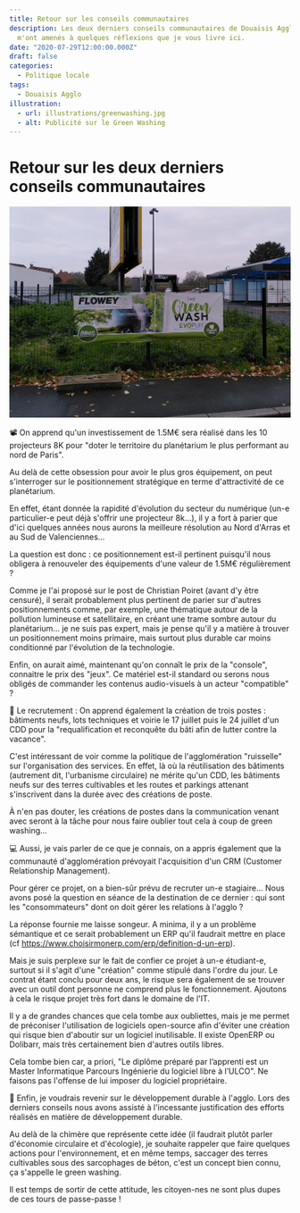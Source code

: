 ```yaml
---
title: Retour sur les conseils communautaires
description: Les deux derniers conseils communautaires de Douaisis Agglo
  m'ont amenés à quelques réflexions que je vous livre ici.
date: "2020-07-29T12:00:00.000Z"
draft: false
categories:
  - Politique locale
tags:
  - Douaisis Agglo
illustration:
  - url: illustrations/greenwashing.jpg
  - alt: Publicité sur le Green Washing
---
```


# Retour sur les deux derniers conseils communautaires

![Publicité sur le Green Washing](illustrations/greenwashing.jpg)

📽️ On apprend qu'un investissement de 1.5M€ sera réalisé dans les 10 projecteurs 8K pour "doter le territoire du planétarium le plus performant au nord de Paris".

Au delà de cette obsession pour avoir le plus gros équipement, on peut s'interroger sur le positionnement stratégique en terme d'attractivité de ce planétarium.

En effet, étant donnée la rapidité d'évolution du secteur du numérique (un-e particulier-e peut déjà s'offrir une projecteur 8k...), il y a fort à parier que d'ici quelques années nous aurons la meilleure résolution au Nord d'Arras et au Sud de Valenciennes...

La question est donc : ce positionnement est-il pertinent puisqu'il nous obligera à renouveler des équipements d'une valeur de 1.5M€ régulièrement ?

Comme je l'ai proposé sur le post de Christian Poiret (avant d'y être censuré), il serait probablement plus pertinent de parier sur d'autres positionnements comme, par exemple, une thématique autour de la pollution lumineuse et satellitaire, en créant une trame sombre autour du planétarium... je ne suis pas expert, mais je pense qu'il y a matière à trouver un positionnement moins primaire, mais surtout plus durable car moins conditionné par l'évolution de la technologie.

Enfin, on aurait aimé, maintenant qu'on connaît le prix de la "console", connaitre le prix des "jeux". Ce matériel est-il standard ou serons nous obligés de commander les contenus audio-visuels à un acteur "compatible" ?

🙋 Le recrutement : On apprend également la création de trois postes : bâtiments neufs, lots techniques et voirie le 17 juillet puis le 24 juillet d'un CDD pour la "requalification et reconquête du bâti afin de lutter contre la vacance".

C'est intéressant de voir comme la politique de l'agglomération "ruisselle" sur l'organisation des services. En effet, là où la réutilisation des bâtiments (autrement dit, l'urbanisme circulaire) ne mérite qu'un CDD, les bâtiments neufs sur des terres cultivables et les routes et parkings attenant s'inscrivent dans la durée avec des créations de poste.

À n'en pas douter, les créations de postes dans la communication venant avec seront à la tâche pour nous faire oublier tout cela à coup de green washing...

💻 Aussi, je vais parler de ce que je connais, on a appris également que la communauté d'agglomération prévoyait l'acquisition d'un CRM (Customer Relationship Management).

Pour gérer ce projet, on a bien-sûr prévu de recruter un-e stagiaire... Nous avons posé la question en séance de la destination de ce dernier : qui sont les "consommateurs" dont on doit gérer les relations à l'agglo ?

La réponse fournie me laisse songeur. A minima, il y a un problème sémantique et ce serait probablement un ERP qu'il faudrait mettre en place (cf https://www.choisirmonerp.com/erp/definition-d-un-erp).

Mais je suis perplexe sur le fait de confier ce projet à un-e étudiant-e, surtout si il s'agit d'une "création" comme stipulé dans l'ordre du jour. Le contrat étant conclu pour deux ans, le risque sera également de se trouver avec un outil dont personne ne comprend plus le fonctionnement. Ajoutons à cela le risque projet très fort dans le domaine de l'IT.

Il y a de grandes chances que cela tombe aux oubliettes, mais je me permet de préconiser l'utilisation de logiciels open-source afin d'éviter une création qui risque bien d'aboutir sur un logiciel inutilisable. Il existe OpenERP ou Dolibarr, mais très certainement bien d'autres outils libres.

Cela tombe bien car, a priori, "Le diplôme préparé par l’apprenti est un Master Informatique Parcours Ingénierie du logiciel libre à l’ULCO". Ne faisons pas l'offense de lui imposer du logiciel propriétaire.

🌻 Enfin, je voudrais revenir sur le développement durable à l'agglo. Lors des derniers conseils nous avons assisté à l'incessante justification des efforts réalisés en matière de développement durable.

Au delà de la chimère que représente cette idée (il faudrait plutôt parler d'économie circulaire et d'écologie), je souhaite rappeler que faire quelques actions pour l'environnement, et en même temps, saccager des terres cultivables sous des sarcophages de béton, c'est un concept bien connu, ça s'appelle le green washing.

Il est temps de sortir de cette attitude, les citoyen-nes ne sont plus dupes de ces tours de passe-passe !
